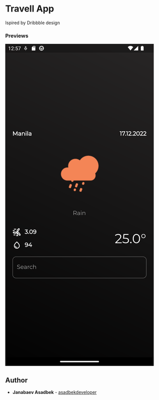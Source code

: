 # Travell App
Ispired by Dribbble design

### Previews

![Preview homepage](./assets/flutter_01.png)


## Author

* **Janabaev Asadbek**  - [asadbekdeveloper](https://github.com/AsadbekDeveloper)